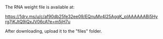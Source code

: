 The RNA weight file is available at:

https://1drv.ms/u/c/af90db25fe32ee09/EQnuMv4l25AggK_pIAAAAAABi5Hyrg7jKJtQ9iQxJV06cA?e=m5jH7u

After downloading, upload it to the "files" folder.
